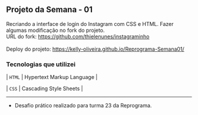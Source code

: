 ## Projeto da Semana - 01

 <p>

  Recriando a interface de login do Instagram com CSS e HTML. Fazer algumas modificação no fork do projeto.
  <br/>
  URL do fork: https://github.com/thielenunes/instagraminho
  <br />
   <br />
  Deploy do projeto: https://kelly-oliveira.github.io/Reprograma-Semana01/
</p>

###  Tecnologias que utilizei
  
  | `HTML` | Hypertext Markup Language |

  | `CSS` | Cascading Style Sheets |
 
<hr />

- Desafio prático realizado para turma 23 da Reprograma.
